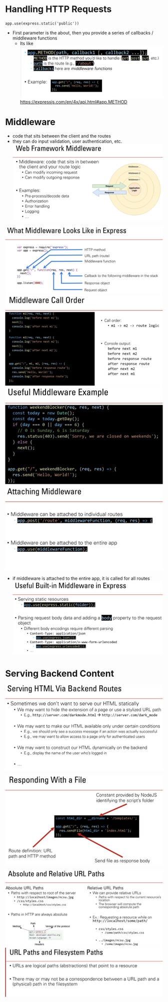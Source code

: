 # Handling HTTP Requests


`app.use(express.static('public'))`


- First parameter is the about, then you provide a series of callbacks / middleware functions
	- Its like 
![img](<images/Pasted image 20250209232525.png>)
https://expressjs.com/en/4x/api.html#app.METHOD



# Middleware
- code that sits between the client and the routes
- they can do input validation, user authentication, etc.
![img](<images/Pasted image 20250209232704.png>)

![img](<images/Pasted image 20250209232757.png>)
![img](<images/Pasted image 20250209233007.png>)
![img](<images/Pasted image 20250209233211.png>)
![img](<images/Pasted image 20250209233301.png>)
- if middleware is attached to the entire app, it is called for all routes
![img](<images/Pasted image 20250209233604.png>)


# Serving Backend Content

![img](<images/Pasted image 20250209233802.png>)

![img](<images/Pasted image 20250209234015.png>)

![img](<images/Pasted image 20250209234231.png>)
![img](<images/Pasted image 20250209234345.png>)

